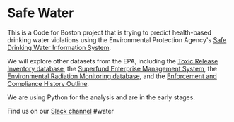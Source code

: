 # Safe Water

This is a Code for Boston project that is trying to predict
health-based drinking water violations using the
Environmental Protection Agency's
[Safe Drinking Water Information System](https://www.epa.gov/enviro/sdwis-model).

We will explore other datasets from the EPA,
including the [Toxic Release Inventory database](https://www.epa.gov/enviro/tri-search),
the [Superfund Enterprise Management System](https://www.epa.gov/enviro/sems-search),
the [Environmental Radiation Monitoring database](https://www.epa.gov/radnet),
and the [Enforcement and Compliance History Outline](https://echo.epa.gov/). 

We are using Python for the analysis and are in the early stages. 

Find us on our [Slack channel](https://cfb-public.slack.com) #water

